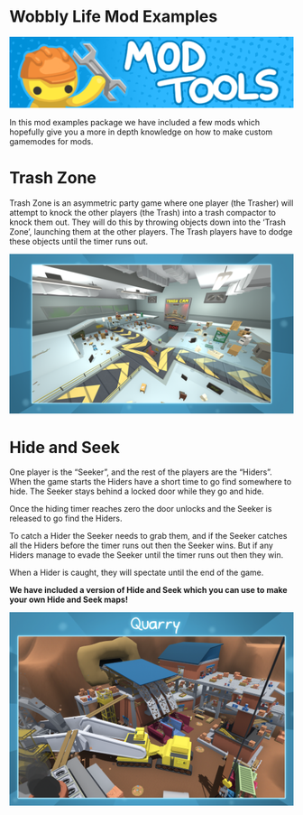 # Wobbly Life Mod Examples

![](Images/ModToolsLongLogo.png)

In this mod examples package we have included a few mods which hopefully give
you a more in depth knowledge on how to make custom gamemodes for mods.

# Trash Zone
Trash Zone is an asymmetric party game where one player (the Trasher) will attempt to knock the other players (the Trash) into a trash compactor to knock them out. 
They will do this by throwing objects down into the ‘Trash Zone’, launching them at the other players. 
The Trash players have to dodge these objects until the timer runs out.

![](Images/Trashmanlevel.png)

# Hide and Seek
One player is the “Seeker”, and the rest of the players are the “Hiders”. 
When the game starts the Hiders have a short time to go find somewhere to hide. 
The Seeker stays behind a locked door while they go and hide.

Once the hiding timer reaches zero the door unlocks and the Seeker is released to go find the Hiders.

To catch a Hider the Seeker needs to grab them, and if the Seeker catches all the Hiders before the timer runs out then the Seeker wins. But if any Hiders manage to evade the Seeker until the timer runs out then they win.

When a Hider is caught, they will spectate until the end of the game.

**We have included a version of Hide and Seek which you can use to make your own Hide and Seek maps!**

![](Images/Quarry.png)